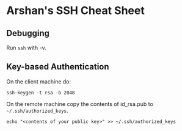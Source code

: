 
# Arshan's SSH Cheat Sheet

## Debugging
Run `ssh` with -v.

## Key-based Authentication

On the client machine do: 
```
ssh-keygen -t rsa -b 2048
```

On the remote machine copy the contents of id_rsa.pub to 
`~/.ssh/authorized_keys`.
```
echo "<contents of your public key>" >> ~/.ssh/authorized_keys
```

